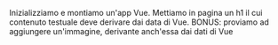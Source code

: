 Inizializziamo e montiamo un'app Vue.
Mettiamo in pagina un h1 il cui contenuto testuale deve derivare dai data di Vue.
BONUS: proviamo ad aggiungere un'immagine, derivante anch'essa dai dati di Vue 